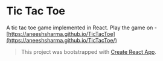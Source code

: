 # Tic Tac Toe

A tic tac toe game implemented in React.
Play the game on - [https://aneeshsharma.github.io/TicTacToe](https://aneeshsharma.github.io/TicTacToe/)

> This project was bootstrapped with [Create React App](https://github.com/facebook/create-react-app).
